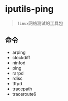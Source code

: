 # iputils-ping
> `linux`网络测试的工具包

## 命令
- arping
- clockdiff
- ninfod
- ping
- rarpd
- rdisc
- tftpd
- tracepath
- traceroute6
<!--stackedit_data:
eyJoaXN0b3J5IjpbODU1OTEzNDkyXX0=
-->